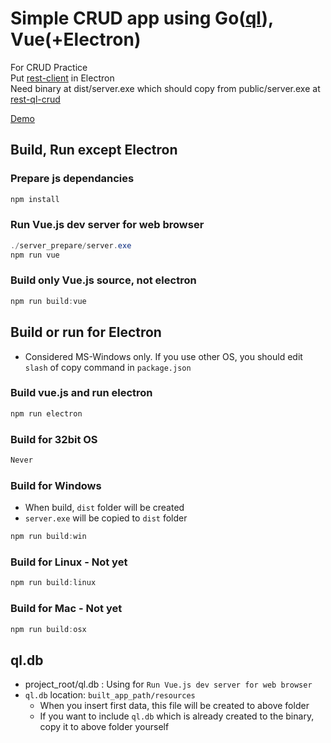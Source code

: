 # Simple CRUD app using Go([ql](https://github.com/cznic/ql)), Vue(+Electron)
For CRUD Practice  
Put [rest-client](https://github.com/practice-golang/rest-client) in Electron  
Need binary at dist/server.exe which should copy from public/server.exe at [rest-ql-crud](https://github.com/practice-golang/rest-ql-crud)  

[Demo](https://www.dropbox.com/s/qxi5hwji6o1h76b/ElectronVue-0.0.1-win.zip?dl=1)  

## Build, Run except Electron
### Prepare js dependancies
```powershell
npm install
```

### Run Vue.js dev server for web browser
```powershell
./server_prepare/server.exe
npm run vue
```

### Build only Vue.js source, not electron
```powershell
npm run build:vue
```

## Build or run for Electron
* Considered MS-Windows only. If you use other OS, you should edit `slash` of copy command in `package.json`

### Build vue.js and run electron
```powershell
npm run electron
```

### Build for 32bit OS
```sh
Never
```

### Build for Windows
* When build, `dist` folder will be created
* `server.exe` will be copied to `dist` folder
```powershell
npm run build:win
```

### Build for Linux - Not yet
```powershell
npm run build:linux
```

### Build for Mac - Not yet
```powershell
npm run build:osx
```

## ql.db
* project_root/ql.db : Using for `Run Vue.js dev server for web browser`
* `ql.db` location: `built_app_path/resources`
    * When you insert first data, this file will be created to above folder
    * If you want to include `ql.db` which is already created to the binary, copy it to above folder yourself
